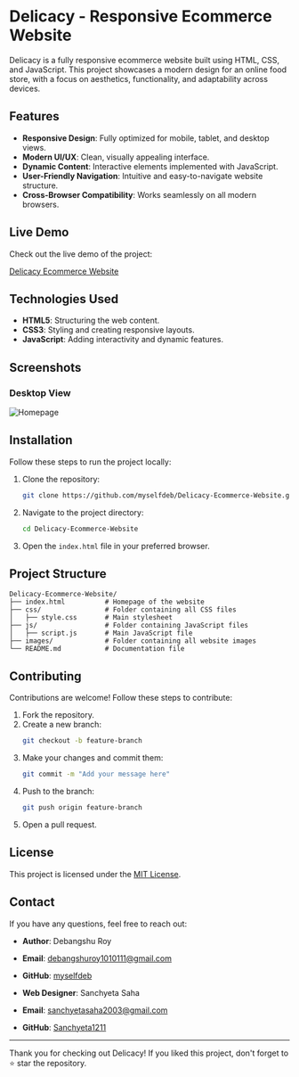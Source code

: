 # Delicacy - Responsive Ecommerce Website

Delicacy is a fully responsive ecommerce website built using HTML, CSS, and JavaScript. This project showcases a modern design for an online food store, with a focus on aesthetics, functionality, and adaptability across devices.

## Features

- **Responsive Design**: Fully optimized for mobile, tablet, and desktop views.
- **Modern UI/UX**: Clean, visually appealing interface.
- **Dynamic Content**: Interactive elements implemented with JavaScript.
- **User-Friendly Navigation**: Intuitive and easy-to-navigate website structure.
- **Cross-Browser Compatibility**: Works seamlessly on all modern browsers.

## Live Demo

Check out the live demo of the project:

[Delicacy Ecommerce Website](https://github.com/myselfdeb/Delicacy-Ecommerce-Website)

## Technologies Used

- **HTML5**: Structuring the web content.
- **CSS3**: Styling and creating responsive layouts.
- **JavaScript**: Adding interactivity and dynamic features.

## Screenshots

### Desktop View
![Homepage](Responsive-Fruits-And-Vegetables-Website-Design/Screenshots/Screenshot1.png)



## Installation

Follow these steps to run the project locally:

1. Clone the repository:
   ```bash
   git clone https://github.com/myselfdeb/Delicacy-Ecommerce-Website.git
   ```

2. Navigate to the project directory:
   ```bash
   cd Delicacy-Ecommerce-Website
   ```

3. Open the `index.html` file in your preferred browser.

## Project Structure

```
Delicacy-Ecommerce-Website/
├── index.html          # Homepage of the website
├── css/                # Folder containing all CSS files
│   ├── style.css       # Main stylesheet
├── js/                 # Folder containing JavaScript files
│   ├── script.js       # Main JavaScript file
├── images/             # Folder containing all website images
└── README.md           # Documentation file
```

## Contributing

Contributions are welcome! Follow these steps to contribute:

1. Fork the repository.
2. Create a new branch:
   ```bash
   git checkout -b feature-branch
   ```
3. Make your changes and commit them:
   ```bash
   git commit -m "Add your message here"
   ```
4. Push to the branch:
   ```bash
   git push origin feature-branch
   ```
5. Open a pull request.

## License

This project is licensed under the [MIT License](LICENSE).

## Contact

If you have any questions, feel free to reach out:

- **Author**: Debangshu Roy  
- **Email**: [debangshuroy1010111@gmail.com](mailto:debangshuroy1010111@gmail.com)  
- **GitHub**: [myselfdeb](https://github.com/myselfdeb)

- **Web Designer**: Sanchyeta Saha 
- **Email**: [sanchyetasaha2003@gmail.com](mailto:sanchyetasaha2003@gmail.com)  
- **GitHub**: [Sanchyeta1211](https://github.com/Sanchyeta1211)

---

Thank you for checking out Delicacy! If you liked this project, don't forget to ⭐ star the repository.

